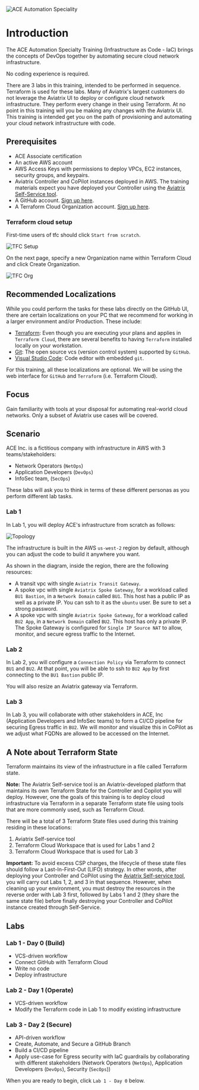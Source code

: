 ![ACE Automation Speciality](images/ace_automation_banner.png)

# Introduction

The ACE Automation Specialty Training (Infrastructure as Code - IaC) brings the concepts of DevOps together by automating secure cloud network infrastructure.

No coding experience is required.

There are 3 labs in this training, intended to be performed in sequence. Terraform is used for these labs. Many of Aviatrix's largest customers do not leverage the Aviatrix UI to deploy or configure cloud network infrastructure. They perform every change in their using Terraform. At no point in this training will you be making any changes with the Aviatrix UI. This training is intended get you on the path of provisioning and automating your cloud network infrastructure with code.

## Prerequisites

- ACE Associate certification
- An active AWS account
- AWS Access Keys with permissions to deploy VPCs, EC2 instances, security groups, and keypairs.
- Aviatrix Controller and CoPilot instances deployed in AWS. The training materials expect you have deployed your Controller using the [Aviatrix Self-Service tool](https://selfservice.aviatrix.com).
- A GitHub account. [Sign up here](https://github.com/signup).
- A Terraform Cloud Organization account. [Sign up here](https://app.terraform.io/signup/account).

### Terraform cloud setup

First-time users of tfc should click `Start from scratch`.

![TFC Setup](images/intro-tfc-1.png)

On the next page, specify a new Organization name within Terraform Cloud and click Create Organization.

![TFC Org](images/intro-tfc-2.png)

## Recommended Localizations

While you could perform the tasks for these labs directly on the GitHub UI, there are certain localizations on your PC that we recommend for working in a larger environment and/or Production. These include:

- [Terraform](https://developer.hashicorp.com/terraform/downloads): Even though you are executing your plans and applies in `Terraform Cloud`, there are several benefits to having `Terraform` installed locally on your workstation.
- [Git](https://git-scm.com/): The open source vcs (version control system) supported by `GitHub`.
- [Visual Studio Code](https://code.visualstudio.com/download): Code editor with embedded `git`.

For this training, all these localizations are optional. We will be using the web interface for `GitHub` and `Terraform` (i.e. Terraform Cloud).

## Focus

Gain familiarity with tools at your disposal for automating real-world cloud networks. Only a subset of Aviatrix use cases will be covered.

## Scenario

ACE Inc. is a fictitious company with infrastructure in AWS with 3 teams/stakeholders:

- Network Operators (`NetOps`)
- Application Developers (`DevOps`)
- InfoSec team, (`SecOps`)

These labs will ask you to think in terms of these different personas as you perform different lab tasks.

### Lab 1

In Lab 1, you will deploy ACE's infrastructure from scratch as follows:

![Topology](images/intro-topology.png)

The infrastructure is built in the AWS `us-west-2` region by default, although you can adjust the code to build it anywhere you want.

As shown in the diagram, inside the region, there are the following resources:

- A transit vpc with single `Aviatrix Transit Gateway`.
- A spoke vpc with single `Aviatrix Spoke Gateway`, for a workload called `BU1 Bastion`, in a `Network Domain` called `BU1`. This host has a public IP as well as a private IP. You can ssh to it as the `ubuntu` user. Be sure to set a strong password.
- A spoke vpc with single `Aviatrix Spoke Gateway`, for a workload called `BU2 App`, in a `Network Domain` called `BU2`. This host has only a private IP. The Spoke Gateway is configured for `Single IP Source NAT` to allow, monitor, and secure egress traffic to the Internet.

### Lab 2

In Lab 2, you will configure a `Connection Policy` via Terraform to connect `BU1` and `BU2`. At that point, you will be able to ssh to `BU2 App` by first connecting to the `BU1 Bastion` public IP.

You will also resize an Aviatrix gateway via Terraform.

### Lab 3

In Lab 3, you will collaborate with other stakeholders in ACE, Inc (Application Developers and InfoSec teams) to form a CI/CD pipeline for securing Egress traffic in `BU2`. We will monitor and visualize this in CoPilot as we adjust what FQDNs are allowed to be accessed on the Internet.

## A Note about Terraform State

Terraform maintains its view of the infrastructure in a file called Terraform state.

**Note:** The Aviatrix Self-service tool is an Aviatrix-developed platform that maintains its own Terraform State for the Controller and Copilot you will deploy. However, one the goals of this training is to deploy cloud infrastructure via Terraform in a separate Terraform state file using tools that are more commonly used, such as Terraform Cloud.

There will be a total of 3 Terraform State files used during this training residing in these locations:

1. Aviatrix Self-service tool
2. Terraform Cloud Workspace that is used for Labs 1 and 2
3. Terraform Cloud Workspace that is used for Lab 3

**Important:** To avoid excess CSP charges, the lifecycle of these state files should follow a Last-In-First-Out (LIFO) strategy. In other words, after deploying your Controller and CoPilot using the [Aviatrix Self-service tool](https://selfservice.aviatrix.com), you will carry out Labs 1, 2, and 3 in that sequence. However, when cleaning up your environment, you must destroy the resources in the reverse order with Lab 3 first, followed by Labs 1 and 2 (they share the same state file) before finally destroying your Controller and CoPilot instance created through Self-Service.

## Labs

### Lab 1 - Day 0 (Build)

- VCS-driven workflow
- Connect GitHub with Terraform Cloud
- Write no code
- Deploy infrastructure

### Lab 2 - Day 1 (Operate)

- VCS-driven workflow
- Modify the Terraform code in Lab 1 to modify existing infrastructure

### Lab 3 - Day 2 (Secure)

- API-driven workflow
- Create, Automate, and Secure a GitHub Branch
- Build a CI/CD pipeline
- Apply use-case for Egress security with IaC guardrails by collaborating with different stakeholders (Network Operators (`NetOps`), Application Developers (`DevOps`), Security (`SecOps`))

When you are ready to begin, click `Lab 1 - Day 0` below.
